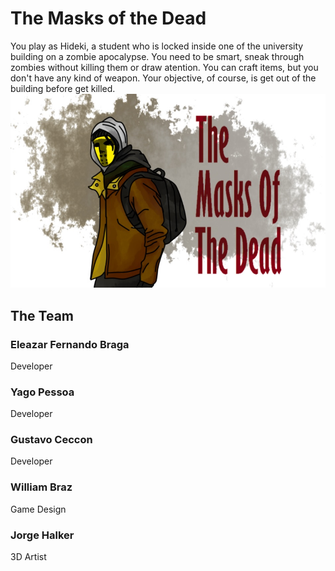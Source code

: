 # The Masks of the Dead

You play as Hideki, a student who is locked inside one of the university building on a zombie apocalypse. You need to be smart, sneak through zombies without killing them or draw atention. You can craft items, but you don't have any kind of weapon. Your objective, of course, is get out of the building before get killed.
![Logo](logo.jpg?raw=true "Logo")
## The Team

### Eleazar Fernando Braga
Developer

### Yago Pessoa
Developer

### Gustavo Ceccon
Developer

### William Braz
Game Design

### Jorge Halker
3D Artist
